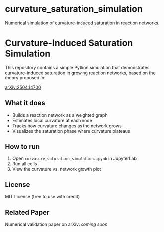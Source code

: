 # curvature_saturation_simulation
Numerical simulation of curvature-induced saturation in reaction networks.
# Curvature-Induced Saturation Simulation

This repository contains a simple Python simulation that demonstrates curvature-induced saturation in growing reaction networks, based on the theory proposed in:

[arXiv:2504.14700](https://arxiv.org/abs/2504.14700)

## What it does

- Builds a reaction network as a weighted graph
- Estimates local curvature at each node
- Tracks how curvature changes as the network grows
- Visualizes the saturation phase where curvature plateaus

## How to run

1. Open `curvature_saturation_simulation.ipynb` in JupyterLab
2. Run all cells
3. View the curvature vs. network growth plot

## License

MIT License (free to use with credit)

## Related Paper

Numerical validation paper on arXiv: *coming soon*
